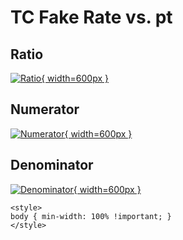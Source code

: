 # TC Fake Rate vs. pt

## Ratio

[![Ratio](../mtv/var/TC_fakerate_pt.png){ width=600px }](../mtv/var/TC_fakerate_pt.pdf)

## Numerator

[![Numerator](../mtv/num/TC_fakerate_pt_num.png){ width=600px }](../mtv/num/TC_fakerate_pt_num.pdf)

## Denominator

[![Denominator](../mtv/den/TC_fakerate_pt_den.png){ width=600px }](../mtv/den/TC_fakerate_pt_den.pdf)


``` {=html}
<style>
body { min-width: 100% !important; }
</style>
```
